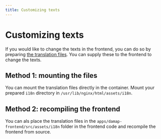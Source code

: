 ```yaml
---
title: Customizing texts
---
```


# Customizing texts

If you would like to change the texts in the frontend, you can do so by preparing [the translation files](https://github.com/damap-org/damap-frontend/tree/next/apps/damap-frontend/src/assets/i18n). You can supply these to the frontend to change the texts.

## Method 1: mounting the files

You can mount the translation files directly in the container. Mount your prepared `i18n` directory in `/usr/lib/nginx/html/assets/i18n`.

## Method 2: recompiling the frontend

You can als place the translation files in the `apps/damap-frontend/src/assets/i18n` folder in the frontend code and recompile the frontend from source.